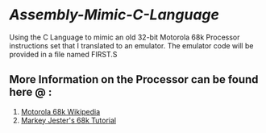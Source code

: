 # *Assembly-Mimic-C-Language*
Using the C Language to mimic an old 32-bit Motorola 68k Processor instructions set that I translated to an emulator.
The emulator code will be provided in a file named FIRST.S

## More Information on the Processor can be found here @ :
1. [Motorola 68k Wikipedia](https://en.m.wikipedia.org/wiki/Motorola_68000)
2. [Markey Jester's 68k Tutorial](https://mrjester.hapisan.com/04_MC68/)
